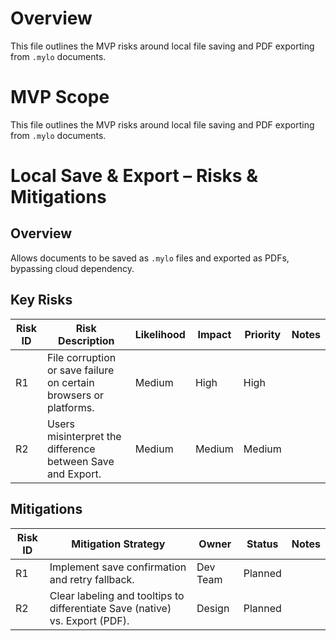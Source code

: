 # Overview

This file outlines the MVP risks around local file saving and PDF exporting from `.mylo` documents.

# MVP Scope

This file outlines the MVP risks around local file saving and PDF exporting from `.mylo` documents.

# Local Save & Export – Risks & Mitigations

## Overview
Allows documents to be saved as `.mylo` files and exported as PDFs, bypassing cloud dependency.

## Key Risks

| Risk ID | Risk Description | Likelihood | Impact | Priority | Notes |
|---------|------------------|------------|--------|----------|-------|
| R1 | File corruption or save failure on certain browsers or platforms. | Medium | High | High |  |
| R2 | Users misinterpret the difference between Save and Export. | Medium | Medium | Medium |  |

## Mitigations

| Risk ID | Mitigation Strategy | Owner | Status | Notes |
|---------|----------------------|--------|--------|-------|
| R1 | Implement save confirmation and retry fallback. | Dev Team | Planned |  |
| R2 | Clear labeling and tooltips to differentiate Save (native) vs. Export (PDF). | Design | Planned |  |
